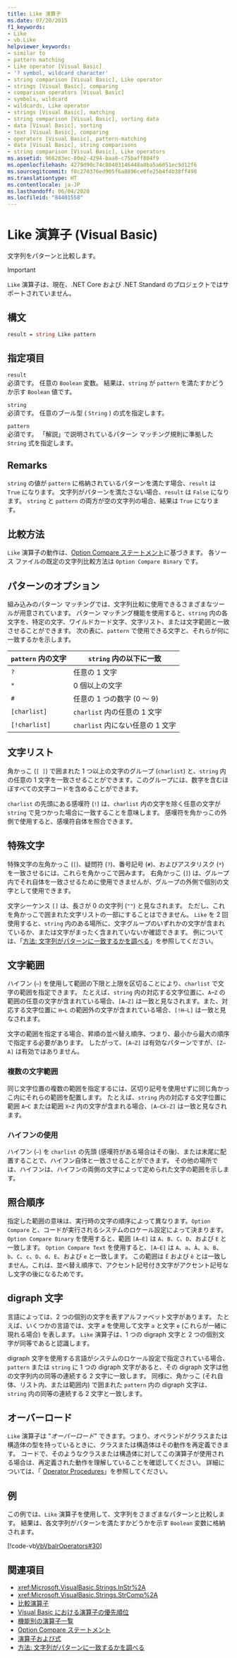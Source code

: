 ```yaml
---
title: Like 演算子
ms.date: 07/20/2015
f1_keywords:
- Like
- vb.Like
helpviewer_keywords:
- similar to
- pattern matching
- Like operator [Visual Basic]
- '? symbol, wildcard character'
- string comparison [Visual Basic], Like operator
- strings [Visual Basic], comparing
- comparison operators [Visual Basic]
- symbols, wildcard
- wildcards, Like operator
- strings [Visual Basic], matching
- string comparison [Visual Basic], sorting data
- data [Visual Basic], sorting
- text [Visual Basic], comparing
- operators [Visual Basic], pattern-matching
- data [Visual Basic], string comparisons
- string comparison [Visual Basic], Like operators
ms.assetid: 966283ec-80e2-4294-baa8-c75baff804f9
ms.openlocfilehash: 4279d90c74c80403146448a8ba5a6051ec9d12f6
ms.sourcegitcommit: f8c270376ed905f6a8896ce0fe25b4f4b38ff498
ms.translationtype: HT
ms.contentlocale: ja-JP
ms.lasthandoff: 06/04/2020
ms.locfileid: "84401558"
---
```

# <a name="like-operator-visual-basic"></a>Like 演算子 (Visual Basic)
文字列をパターンと比較します。  

> [!IMPORTANT]
> `Like` 演算子は、現在、.NET Core および .NET Standard のプロジェクトではサポートされていません。

## <a name="syntax"></a>構文  
  
```vb  
result = string Like pattern  
```  
  
## <a name="parts"></a>指定項目  
 `result`  
 必須です。 任意の `Boolean` 変数。 結果は、`string` が `pattern` を満たすかどうか示す `Boolean` 値です。  
  
 `string`  
 必須です。 任意のブール型 ( `String` ) の式を指定します。  
  
 `pattern`  
 必須です。 「解説」で説明されているパターン マッチング規則に準拠した `String` 式を指定します。  
  
## <a name="remarks"></a>Remarks  
 `string` の値が `pattern` に格納されているパターンを満たす場合、`result` は `True` になります。 文字列がパターンを満たさない場合、`result` は `False` になります。 `string` と `pattern` の両方が空の文字列の場合、結果は `True` になります。  
  
## <a name="comparison-method"></a>比較方法  
 `Like` 演算子の動作は、[Option Compare ステートメント](../statements/option-compare-statement.md)に基づきます。 各ソース ファイルの既定の文字列比較方法は `Option Compare Binary` です。  
  
## <a name="pattern-options"></a>パターンのオプション  
 組み込みのパターン マッチングでは、文字列比較に使用できるさまざまなツールが用意されています。 パターン マッチング機能を使用すると、`string` 内の各文字を、特定の文字、ワイルドカード文字、文字リスト、または文字範囲と一致させることができます。 次の表に、`pattern` で使用できる文字と、それらが何に一致するかを示します。  
  
|`pattern` 内の文字|`string` 内の以下に一致|  
|-----------------------------|-------------------------|  
|`?`|任意の 1 文字|  
|`*`|0 個以上の文字|  
|`#`|任意の 1 つの数字 (0 ～ 9)|  
|`[charlist]`|`charlist` 内の任意の 1 文字|  
|`[!charlist]`|`charlist` 内にない任意の 1 文字|  
  
## <a name="character-lists"></a>文字リスト  
 角かっこ (`[ ]`) で囲まれた 1 つ以上の文字のグループ (`charlist`) と、`string` 内の任意の 1 文字を一致させることができます。このグループには、数字を含むほぼすべての文字コードを含めることができます。  
  
 `charlist` の先頭にある感嘆符 (`!`) は、`charlist` 内の文字を除く任意の文字が `string` で見つかった場合に一致することを意味します。 感嘆符を角かっこの外側で使用すると、感嘆符自体を照合できます。  
  
## <a name="special-characters"></a>特殊文字  
 特殊文字の左角かっこ (`[`)、疑問符 (`?`)、番号記号 (`#`)、およびアスタリスク (`*`) を一致させるには、これらを角かっこで囲みます。 右角かっこ (`]`) は、グループ内でそれ自体を一致させるために使用できませんが、グループの外側で個別の文字として使用できます。  
  
 文字シーケンス `[]` は、長さが 0 の文字列 (`""`) と見なされます。 ただし、これを角かっこで囲まれた文字リストの一部にすることはできません。 `Like` を 2 回使用すると、`string` 内のある場所に、文字グループのいずれかの文字が含まれているか、または文字がまったく含まれていないか確認できます。 例については、「[方法: 文字列がパターンに一致するかを調べる](../../programming-guide/language-features/operators-and-expressions/how-to-match-a-string-against-a-pattern.md)」を参照してください。  
  
## <a name="character-ranges"></a>文字範囲  
 ハイフン (`–`) を使用して範囲の下限と上限を区切ることにより、`charlist` で文字の範囲を指定できます。 たとえば、`string` 内の対応する文字位置に、`A`–`Z` の範囲の任意の文字が含まれている場合、`[A–Z]` は一致と見なされます。また、対応する文字位置に `H`–`L` の範囲外の文字が含まれている場合、`[!H–L]` は一致と見なされます。  
  
 文字の範囲を指定する場合、昇順の並べ替え順序、つまり、最小から最大の順序で指定する必要があります。 したがって、`[A–Z]` は有効なパターンですが、`[Z–A]` は有効ではありません。  
  
### <a name="multiple-character-ranges"></a>複数の文字範囲  
 同じ文字位置の複数の範囲を指定するには、区切り記号を使用せずに同じ角かっこ内にそれらの範囲を配置します。 たとえば、`string` 内の対応する文字位置に範囲 `A`–`C` または範囲 `X`–`Z` 内の文字が含まれる場合、`[A–CX–Z]` は一致と見なされます。  
  
### <a name="usage-of-the-hyphen"></a>ハイフンの使用  
 ハイフン (`–`) を `charlist` の先頭 (感嘆符がある場合はその後)、または末尾に配置することで、ハイフン自体と一致させることができます。 その他の場所では、ハイフンは、ハイフンの両側の文字によって定められた文字の範囲を示します。  
  
## <a name="collating-sequence"></a>照合順序  
 指定した範囲の意味は、実行時の文字の順序によって異なります。`Option Compare` と、コードが実行されるシステムのロケール設定によって決まります。 `Option Compare Binary` を使用すると、範囲 `[A–E]` は `A`、`B`、`C`、`D`、および `E` と一致します。 `Option Compare Text` を使用すると、`[A–E]` は `A`、`a`、`À`、`à`、`B`、`b`、`C`、`c`、`D`、`d`、`E`、および `e` と一致します。 この範囲は `Ê` および `ê` とは一致しません。これは、並べ替え順序で、アクセント記号付き文字がアクセント記号なし文字の後になるためです。  
  
## <a name="digraph-characters"></a>digraph 文字  
 言語によっては、2 つの個別の文字を表すアルファベット文字があります。 たとえば、いくつかの言語では、文字 `æ` を使用して文字 `a` と文字 `e` (これらが一緒に現れる場合) を表します。 `Like` 演算子は、1 つの digraph 文字と 2 つの個別文字が同等であると認識します。  
  
 digraph 文字を使用する言語がシステムのロケール設定で指定されている場合、`pattern` または `string` に 1 つの digraph 文字があると、その digraph 文字は他の文字列内の同等の連続する 2 文字に一致します。 同様に、角かっこ (それ自体、リスト内、または範囲内) で囲まれた `pattern` 内の digraph 文字は、`string` 内の同等の連続する 2 文字と一致します。  
  
## <a name="overloading"></a>オーバーロード  
 `Like` 演算子は "*オーバーロード*" できます。つまり、オペランドがクラスまたは構造体の型を持っているときに、クラスまたは構造体はその動作を再定義できます。 コードで、そのようなクラスまたは構造体に対してこの演算子が使用される場合は、再定義された動作を理解していることを確認してください。 詳細については、「 [Operator Procedures](../../programming-guide/language-features/procedures/operator-procedures.md)」を参照してください。  
  
## <a name="example"></a>例  
 この例では、`Like` 演算子を使用して、文字列をさまざまなパターンと比較します。 結果は、各文字列がパターンを満たすかどうかを示す `Boolean` 変数に格納されます。  
  
 [!code-vb[VbVbalrOperators#30](~/samples/snippets/visualbasic/VS_Snippets_VBCSharp/VbVbalrOperators/VB/Class1.vb#30)]  
  
## <a name="see-also"></a>関連項目

- <xref:Microsoft.VisualBasic.Strings.InStr%2A>
- <xref:Microsoft.VisualBasic.Strings.StrComp%2A>
- [比較演算子](comparison-operators.md)
- [Visual Basic における演算子の優先順位](operator-precedence.md)
- [機能別の演算子一覧](operators-listed-by-functionality.md)
- [Option Compare ステートメント](../statements/option-compare-statement.md)
- [演算子および式](../../programming-guide/language-features/operators-and-expressions/index.md)
- [方法: 文字列がパターンに一致するかを調べる](../../programming-guide/language-features/operators-and-expressions/how-to-match-a-string-against-a-pattern.md)
